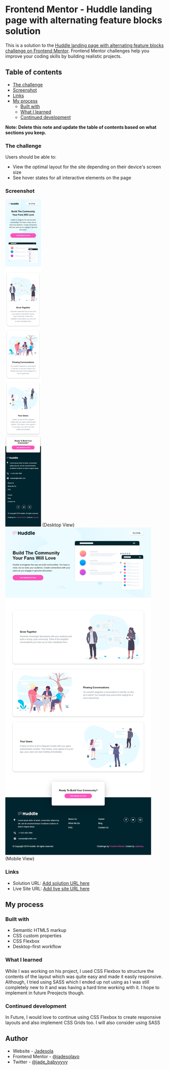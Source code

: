 # Frontend Mentor - Huddle landing page with alternating feature blocks solution

This is a solution to the [Huddle landing page with alternating feature blocks challenge on Frontend Mentor](https://www.frontendmentor.io/challenges/huddle-landing-page-with-alternating-feature-blocks-5ca5f5981e82137ec91a5100). Frontend Mentor challenges help you improve your coding skills by building realistic projects. 

## Table of contents

  - [The challenge](#the-challenge)
  - [Screenshot](#screenshot)
  - [Links](#links)
- [My process](#my-process)
  - [Built with](#built-with)
  - [What I learned](#what-i-learned)
  - [Continued development](#continued-development)

**Note: Delete this note and update the table of contents based on what sections you keep.**

### The challenge

Users should be able to:

- View the optimal layout for the site depending on their device's screen size
- See hover states for all interactive elements on the page

### Screenshot

![](./screenshots/Web%20capture_24-8-2022_058_127.0.0.1.jpeg)
(Desktop  View)
![](./screenshots/Web%20capture_24-8-2022_0418_127.0.0.1.jpeg)
(Mobile  View)

### Links

- Solution URL: [Add solution URL here](https://github.com/jadesolayo/huddle-landing-page-with-alternating-feature-blocks-master)
- Live Site URL: [Add live site URL here](https://huddle-landing-page-by-jadesola.netlify.app/)

## My process

### Built with

- Semantic HTML5 markup
- CSS custom properties
-  CSS Flexbox
- Desktop-first workflow


### What I learned

While I was working on his project, I used CSS Flexbox to structure the contents of the layout which was quite easy and made it easily responsive. Although, I tried using SASS which I ended up not using as I was still completely new to it and was having a hard time working with it. I hope to implement in future Preojects though.



### Continued development

In Future, I would love to continue using CSS Flexbox to create responsive layouts and also implement CSS Grids too. I will also consider using SASS

## Author

- Website - [Jadesola](https://huddle-landing-page-by-jadesola.netlify.app/)
- Frontend Mentor - [@jadesolayo](https://www.frontendmentor.io/profile/jadesolayo)
- Twitter - [@jade_babyyyyy](https://www.twitter.com/jade_babyyyyy)




